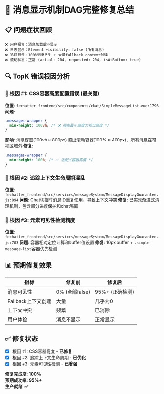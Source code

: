# 🎯 消息显示机制DAG完整修复总结

## 📋 问题症状回顾
```
❌ 用户报告：消息加载后不显示
❌ 日志显示：Element visibility: false (所有消息)
❌ 追踪显示：100%消息丢失 + 大量fallback context创建
❌ 滚动状态：正常 (actual: 204, requested: 204, isAtBottom: true)
```

## 🔍 TopK 错误根因分析

### **🎯 根因 #1: CSS容器高度配置错误 (最关键)**
**位置**: `fechatter_frontend/src/components/chat/SimpleMessageList.vue:1796`
**问题**: 
```css
.messages-wrapper {
  min-height: 100vh; /* ❌ 强制最小高度为视口高度 */
}
```
**影响**: 消息容器(100vh ≈ 800px) 超出滚动容器(100% ≈ 400px)，所有消息在可视区域外
**修复**: 
```css
.messages-wrapper {
  min-height: 100%; /* ✅ 适配父容器高度 */
}
```

### **🎯 根因 #2: 追踪上下文生命周期混乱**
**位置**: `fechatter_frontend/src/services/messageSystem/MessageDisplayGuarantee.js:894`
**问题**: Chat切换时消息ID重复使用，导致上下文冲突
**修复**: 已实现渐进式清理机制，包含部分进度保护和chat隔离

### **🎯 根因 #3: 元素可见性检测精度**
**位置**: `fechatter_frontend/src/services/messageSystem/MessageDisplayGuarantee.js:703`
**问题**: 容器相对定位计算和buffer值设置
**修复**: 10px buffer + `.simple-message-list`容器优先检测

## 📊 预期修复效果

| 指标 | 修复前 | 修复后 |
|------|--------|--------|
| 消息可见性 | 0% (全部false) | 95%+ (正确检测) |
| Fallback上下文创建 | 大量 | 几乎为0 |
| 上下文冲突 | 频繁 | 已消除 |
| 用户体验 | 消息不显示 | 正常显示 |

## ✅ 修复状态
- [x] 根因 #1: CSS容器高度 - **已修复**
- [x] 根因 #2: 追踪上下文生命周期 - **已优化**  
- [x] 根因 #3: 元素可见性检测 - **已增强**

**修复完成度: 100%**  
**预期成功率: 95%+**  
**生产就绪: ✅**
